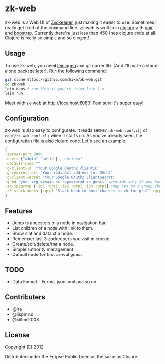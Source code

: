# zk-web

zk-web is a Web UI of [Zookeeper](http://zookeeper.apache.org), just making it easier to use. Sometimes I really get tired of the command line.
zk-web is written in [clojure](http://clojure.org) with [noir](http://webnoir.org) and [boostrap](http://twitter.github.com/bootstrap/). Currently there're just less than 450 lines clojure code at all. Clojure is really so simple and so elegent!

## Usage

To use zk-web, you need [leiningen](https://github.com/technomancy/leiningen) and git currentlly. (And I'll make a stand-alone package later).
Run the following command:

```bash
git clone https://github.com/hike/zk-web.git
cd zk-web
lein deps # run this if you're using lein 1.x
lein run
```
Meet with zk-web at [http://localhost:8080](http://localhost:8080)! I'am sure it's super easy!

## Configuration

zk-web is also easy to configurate. It reads `$HOME/.zk-web-conf.clj` or `conf/zk-web-conf.clj` when it starts up. As you‘ve already seen, the configuration file is also clojure code. Let's see an example:

```clojure
{
:server-port 8080
:users {"admin" "hello"} ; optional
:default-node ""
:g-client-id  "Your Google OAuth2 clientID"
:g-redirect-url "Your redirect address for OAuh2"
:g-client-secret "Your Google OAuth2 ClientSecret"
:g-hd "your org domain as registered on gmail" ;provide only if you have google mail for your domain and want to restrict login to only ids on this domain.
:zk-ip2group {:ip1 :grp1 :ip2 :grp2 :ip3 :grp1} ;map ips to a group.(both ip and groupname are keywords that is start with a ":" followed by value. Like ":value" without quotes) (here ip1 and ip3 are in grp1
:zk-slack-hooks {:grp1 "Slack hook to post changes to zk for grp1" :grp2 "Slack hook to post changes to zk for grp2"} ;when changes are made to zk with connection string having ip in group "grp", updates are logged to slack using hook corresponding to ":grp"
}
```

## Features
* Jump to ancesters of a node in navigation bar.
* List children of a node with link to them.
* Show stat and data of a node.
* Remember last 3 zookeepers you visit in cookie.
* Create/edit/delete/rmr a node.
* Simple authority management.
* Default node for first-arrival guest.

## TODO
* Data Format - Format json, xml and so on.

## Contributers
* @lra 
* @lispmind 
* @killme2008 


## License

Copyright (C) 2012

Distributed under the Eclipse Public License, the same as Clojure.
